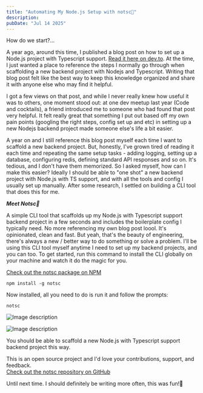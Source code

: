 ```yaml
---
title: "Automating My Node.js Setup with notsc🦉"
description:
pubDate: "Jul 14 2025"
---
```


How do we start?...

A year ago, around this time, I published a blog post on how to set up a Node.js project with Typescript support. <a href="https://dev.to/cedricahenkorah/setting-up-a-nodejs-express-project-with-typescript-5dae" class="text-blue-500 underline" target="_blank">Read it here on dev.to</a>. At the time, I just wanted a place to reference the steps I normally go through when scaffolding a new backend project with Nodejs and Typescript. Writing that blog post felt like the best way to keep this knowledge organized and share it with anyone else who may find it helpful.

I got a few views on that post, and while I never really knew how useful it was to others, one moment stood out: at one dev meetup last year (Code and cocktails), a friend introduced me to someone who had found that post very helpful. It felt really great that something I put out based off my own pain points (googling the right steps, config set up and etc) in setting up a new Nodejs backend project made someone else's life a bit easier.

A year on and I still reference this blog post myself each time I want to scaffold a new backend project. But, honestly, I've grown tired of reading it each time and repeating the same setup tasks - adding logging, setting up a database, configuring redis, defining standard API responses and so on. It's tedious, and I don't have them memorized. So I asked myself, how can I make this easier? Ideally I should be able to "one shot" a new backend project with Node.js with TS support, and with all the tools and config I usually set up manually. After some research, I settled on building a CLI tool that does this for me.

**_Meet Notsc🦉_**

A simple CLI tool that scaffolds up my Node.js with Typescript support backend project in a few seconds and includes the boilerplate config I typically need. No more referencing my own blog post loool. It's opinionated, clean and fast. But yeah, that's the beauty of engineering, there's always a new / better way to do something or solve a problem. I'll be using this CLI tool myself anytime I need to set up my backend projects, and you can too. To get started, run this command to install the CLI globally on your machine and watch it do the magic for you.

<a href="https://www.npmjs.com/package/notsc" class="text-blue-500 underline" target="_blank">Check out the notsc package on NPM</a>

```
npm install -g notsc
```

Now installed, all you need to do is run it and follow the prompts:

```
notsc
```

![Image description](https://dev-to-uploads.s3.amazonaws.com/uploads/articles/wsnf7rhdg7ij5q5e2sgw.png)

![Image description](https://dev-to-uploads.s3.amazonaws.com/uploads/articles/bot3zrsj1e41til83rdz.png)

You should be able to scaffold a new Node.js with Typescript support backend project this way.

This is an open source project and I'd love your contributions, support, and feedback.  
<a href="https://github.com/cedricahenkorah/notsc" class="text-blue-500 underline" target="_blank">Check out the notsc repository on GitHub</a>

Until next time. I should definitely be writing more often, this was fun!🙂
